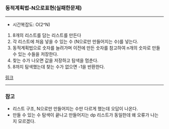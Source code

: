 ### 동적계획법-N으로표현(실패한문제)
___

- 시간복잡도: O(2^N)

1. 8개의 리스트를 담는 리스트를 만든다
2. 각 리스트에 처음 넣을 수 있는 수 (N으로만 만들어지는 수)를 넣는다.
3. 동적계획법으로 숫자를 늘려가며 이전에 만든 숫자를 참고하여 n개의 숫자로 만들 수 있는 수들을 저장한다.
4. 찾는 수가 나오면 값을 저장하고 탐색을 멈춘다.
5. 8까지 탐색했는데 찾는 수가 없으면 -1을 반환한다.


[링크](https://programmers.co.kr/learn/courses/30/lessons/42895)

___
### 참고

- 리스트 구조, N으로만 만들어지는 수만 다르게 했는데 오답이 나온다.
- 만들 수 있는 수 탐색이 끝나고 만들어지는 dp 리스트가 동일한데 왜 오류가 나는 지 모르겠다.

